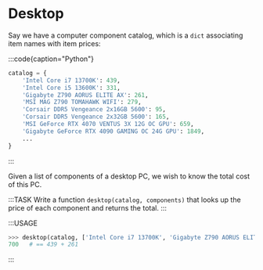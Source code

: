 # Desktop

Say we have a computer component catalog, which is a `dict` associating item names with item prices:

:::code{caption="Python"}

```python
catalog = {
    'Intel Core i7 13700K': 439,
    'Intel Core i5 13600K': 331,
    'Gigabyte Z790 AORUS ELITE AX': 261,
    'MSI MAG Z790 TOMAHAWK WIFI': 279,
    'Corsair DDR5 Vengeance 2x16GB 5600': 95,
    'Corsair DDR5 Vengeance 2x32GB 5600': 165,
    'MSI GeForce RTX 4070 VENTUS 3X 12G OC GPU': 659,
    'Gigabyte GeForce RTX 4090 GAMING OC 24G GPU': 1849,
    ...
}
```

:::

Given a list of components of a desktop PC, we wish to know the total cost of this PC.

:::TASK
Write a function `desktop(catalog, components)` that looks up the price of each component and returns the total.
:::

:::USAGE

```python
>>> desktop(catalog, ['Intel Core i7 13700K', 'Gigabyte Z790 AORUS ELITE AX'])
700   # == 439 + 261
```

:::
